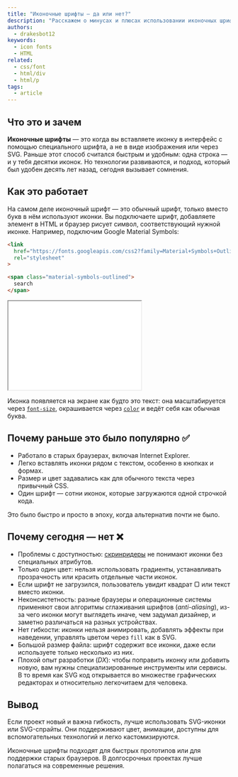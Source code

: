 ```yaml
---
title: "Иконочные шрифты — да или нет?"
description: "Расскажем о минусах и плюсах использовании иконочных шрифтов и почему о них все забыли."
authors:
  - drakesbot12
keywords:
  - icon fonts
  - HTML
related:
  - css/font
  - html/div
  - html/p
tags:
  - article
---
```


## Что это и зачем

**Иконочные шрифты** — это когда вы вставляете иконку в интерфейс с помощью специального шрифта, а не в виде изображения или через SVG. Раньше этот способ считался быстрым и удобным: одна строка — и у тебя десятки иконок. Но технологии развиваются, и подход, который был удобен десять лет назад, сегодня вызывает сомнения.

## Как это работает

На самом деле иконочный шрифт — это обычный шрифт, только вместо букв в нём используют иконки. Вы подключаете шрифт, добавляете элемент в HTML и браузер рисует символ, соответствующий нужной иконке. Например, подключим Google Material Symbols:

```html
<link
  href="https://fonts.googleapis.com/css2?family=Material+Symbols+Outlined"
  rel="stylesheet"
>

<span class="material-symbols-outlined">
  search
</span>
```

<iframe title="Пример иконочного шрифта" src="demos/how-understand/" height="200"></iframe>

Иконка появляется на экране как будто это текст: она масштабируется через [`font-size`](/css/font-size/), окрашивается через [`color`](/css/color/) и ведёт себя как обычная буква.

## Почему раньше это было популярно ✅

- Работало в старых браузерах, включая Internet Explorer.
- Легко вставлять иконки рядом с текстом, особенно в кнопках и формах.
- Размер и цвет задавались как для обычного текста через привычный CSS.
- Один шрифт — сотни иконок, которые загружаются одной строчкой кода.

Это было быстро и просто в эпоху, когда альтернатив почти не было.

## Почему сегодня — нет ❌

- Проблемы с доступностью: [скринридеры](/a11y/screenreaders/) не понимают иконки без специальных атрибутов.
- Только один цвет: нельзя использовать градиенты, устанавливать прозрачность или красить отдельные части иконок.
- Если шрифт не загрузился, пользователь увидит квадрат ▢ или текст вместо иконки.
- Неконсистетность: разные браузеры и операционные системы применяют свои алгоритмы сглаживания шрифтов (_anti-aliasing_), из-за чего иконки могут выглядеть иначе, чем задумал дизайнер, и заметно различаться на разных устройствах.
- Нет гибкости: иконки нельзя анимировать, добавлять эффекты при наведении, управлять цветом через `fill` как в SVG.
- Большой размер файла: шрифт содержит все иконки, даже если используете только несколько из них.
- Плохой опыт разработки (_DX_): чтобы поправить иконку или добавить новую, вам нужны специализированные инструменты или сервисы. В то время как SVG код открывается во множестве графических редакторах и относительно легкочитаем для человека. 

## Вывод

Если проект новый и важна гибкость, лучше использовать SVG-иконки или SVG-спрайты. Они поддерживают цвет, анимации, доступны для вспомогательных технологий и легко кастомизируются.

Иконочные шрифты подходят для быстрых прототипов или для поддержки старых браузеров. В долгосрочных проектах лучше полагаться на современные решения.

